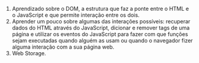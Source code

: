 1. Aprendizado sobre o DOM, a estrutura que faz a ponte entre o HTML e o JavaScript e que permite interação entre os dois. 
2. Aprender um pouco sobre algumas das interações possíveis: recuperar dados do HTML através do JavaScript, dicionar e remover tags de uma página e utilizar os eventos do JavaScript para fazer com que funções sejam executadas quando alguém as usam ou quando o navegador fizer alguma interação com a sua página web.
3. Web Storage.
